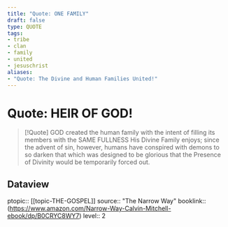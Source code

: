 ```yaml
---
title: "Quote: ONE FAMILY"
draft: false
type: QUOTE
tags:
- tribe
- clan
- family
- united
- jesuschrist
aliases:
- "Quote: The Divine and Human Families United!"
---
```


# Quote: HEIR OF GOD!
> [!Quote]
> GOD created the human family with the intent of filling its members with the SAME FULLNESS His Divine Family enjoys; since the advent of sin, however, humans have conspired with demons to so darken that which was designed to be glorious that the Presence of Divinity would be temporarily forced out.

## Dataview
ptopic:: [[topic-THE-GOSPEL]]
source:: "The Narrow Way"
booklink:: (https://www.amazon.com/Narrow-Way-Calvin-Mitchell-ebook/dp/B0CRYC8WY7)
level:: 2
